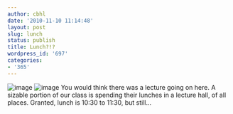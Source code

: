 ```yaml
---
author: cbhl
date: '2010-11-10 11:14:48'
layout: post
slug: lunch
status: publish
title: Lunch?!?
wordpress_id: '697'
categories:
- '365'
---
```


![image](http://blog.azuresky.ca/blog/wp-content/uploads/2010/11/wpid-IMG_20101110_111040.jpg)
![image](http://blog.azuresky.ca/blog/wp-content/uploads/2010/11/wpid-IMG_20101110_111054.jpg)
You would think there was a lecture going on here. A sizable portion of
our class is spending their lunches in a lecture hall, of all places.
Granted, lunch is 10:30 to 11:30, but still...
